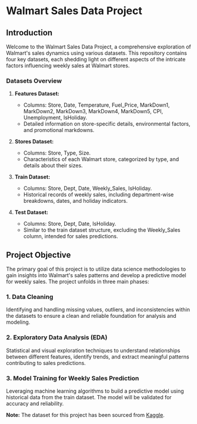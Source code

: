 # Walmart Sales Data Project

## Introduction

Welcome to the Walmart Sales Data Project, a comprehensive exploration of Walmart's sales dynamics using various datasets. This repository contains four key datasets, each shedding light on different aspects of the intricate factors influencing weekly sales at Walmart stores.

### Datasets Overview

1. **Features Dataset:**
   - Columns: Store, Date, Temperature, Fuel_Price, MarkDown1, MarkDown2, MarkDown3, MarkDown4, MarkDown5, CPI, Unemployment, IsHoliday.
   - Detailed information on store-specific details, environmental factors, and promotional markdowns.

2. **Stores Dataset:**
   - Columns: Store, Type, Size.
   - Characteristics of each Walmart store, categorized by type, and details about their sizes.

3. **Train Dataset:**
   - Columns: Store, Dept, Date, Weekly_Sales, IsHoliday.
   - Historical records of weekly sales, including department-wise breakdowns, dates, and holiday indicators.

4. **Test Dataset:**
   - Columns: Store, Dept, Date, IsHoliday.
   - Similar to the train dataset structure, excluding the Weekly_Sales column, intended for sales predictions.

## Project Objective

The primary goal of this project is to utilize data science methodologies to gain insights into Walmart's sales patterns and develop a predictive model for weekly sales. The project unfolds in three main phases:

### 1. Data Cleaning
Identifying and handling missing values, outliers, and inconsistencies within the datasets to ensure a clean and reliable foundation for analysis and modeling.

### 2. Exploratory Data Analysis (EDA)
Statistical and visual exploration techniques to understand relationships between different features, identify trends, and extract meaningful patterns contributing to sales predictions.

### 3. Model Training for Weekly Sales Prediction
Leveraging machine learning algorithms to build a predictive model using historical data from the train dataset. The model will be validated for accuracy and reliability.

**Note:** The dataset for this project has been sourced from [Kaggle](https://www.kaggle.com/datasets/aslanahmedov/walmart-sales-forecast).